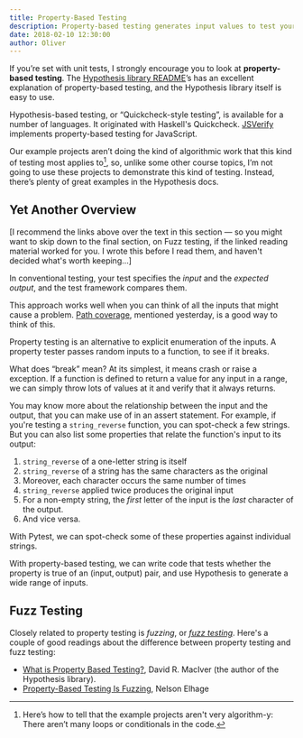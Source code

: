 ```yaml
---
title: Property-Based Testing
description: Property-based testing generates input values to test your functions with. The Hypothesis package implements property-based testing for Python. Fuzz testing and property-based testing are closely related.
date: 2018-02-10 12:30:00
author: Oliver
---
```


If you’re set with unit tests, I strongly encourage you to look at **property-based testing**. The [Hypothesis library README](https://hypothesis.readthedocs.io/en/latest/index.html)’s  has an excellent explanation of property-based testing, and the Hypothesis library itself is easy to use.

Hypothesis-based testing, or “Quickcheck-style testing”, is available for a number of languages. It originated with Haskell's Quickcheck.  [JSVerify](https://jsverify.github.io/) implements property-based testing for JavaScript.

Our example projects aren’t doing the kind of algorithmic work that this kind of testing most applies to[^1], so, unlike some other course topics, I’m not going to use these projects to demonstrate this kind of testing. Instead, there’s plenty of great examples in the Hypothesis docs.

[^1]: Here’s how to tell that the example projects aren't very algorithm-y: There aren’t many loops or conditionals in the code.

## Yet Another Overview

\[I recommend the links above over the text in this section — so you might want to skip down to the final section, on Fuzz testing, if the linked reading material worked for you. I wrote this before I read them, and haven't decided what's worth keeping…\]

In conventional testing, your test specifies the *input* and the *expected output*, and the test framework compares them.

This approach works well when you can think of all the inputs that might cause a problem. [Path coverage](https://en.wikipedia.org/wiki/Code_coverage#Basic_coverage_criteria), mentioned yesterday, is a good way to think of this.

Property testing is an alternative to explicit enumeration of the inputs. A property tester passes random inputs to a function, to see if it breaks.

What does “break” mean? At its simplest, it means crash or raise a exception. If a function is defined to return a value for any input in a range, we can simply throw lots of values at it and verify that it always returns.

You may know more about the relationship between the input and the output, that you can make use of in an assert statement. For example, if you're testing a `string_reverse` function, you can spot-check a few strings. But you can also list some properties that relate the function's input to its output:

1. `string_reverse` of a one-letter string is itself
2. `string_reverse` of a string has the same characters as the original
3. Moreover, each character occurs the same number of times
4. `string_reverse` applied twice produces the original input
5. For a non-empty string, the *first* letter of the input is the *last* character of the output.
6. And vice versa.

With Pytest, we can spot-check some of these properties against individual strings.

With property-based testing, we can write code that tests whether the property is true of an $(\textrm{input}, \textrm{output})$ pair, and use Hypothesis to generate a wide range of inputs.

## Fuzz Testing

Closely related to property testing is *fuzzing*, or [*fuzz testing*](https://en.wikipedia.org/wiki/Fuzzing). Here's a couple of good readings about the difference between property testing and fuzz testing:

* [What is Property Based Testing?](http://hypothesis.works/articles/what-is-property-based-testing/), David R. MacIver (the author of the Hypothesis library).
* [Property-Based Testing Is Fuzzing](https://blog.nelhage.com/post/property-testing-is-fuzzing/), Nelson Elhage

